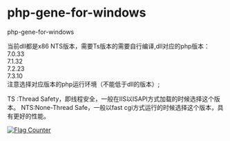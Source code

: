 # php-gene-for-windows
php-gene-for-windows

当前dll都是x86 NTS版本，需要Ts版本的需要自行编译,dll对应的php版本：  
7.0.33  
7.1.32  
7.2.23  
7.3.10  
注意选择对应版本的php运行环境（不能低于dll的版本）;

TS :Thread Safety，即线程安全，一般在IIS以ISAPI方式加载的时候选择这个版本。 
NTS:None-Thread Safe，一般以fast cgi方式运行的时候选择这个版本，具有更好的性能。  

<a href="https://info.flagcounter.com/AEYx"><img src="https://s11.flagcounter.com/count2/AEYx/bg_FFFFFF/txt_000000/border_CCCCCC/columns_2/maxflags_10/viewers_0/labels_1/pageviews_1/flags_0/percent_0/" alt="Flag Counter" border="0"></a>
